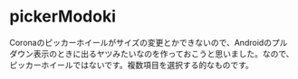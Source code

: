 pickerModoki
============
Coronaのピッカーホイールがサイズの変更とかできないので、Androidのプルダウン表示のときに出るヤツみたいなのを作っておこうと思いました。なので、ピッカーホイールではないです。複数項目を選択する的なものです。
